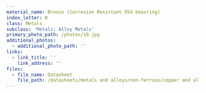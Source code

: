 ```yaml
---
material_name: Bronze (Corrosion Resistant 954 beasring)
index_letter: B
class: Metals
subclass: 'Metals: Alloy Metals'
primary_photo_path: /photos/19.jpg
additional_photos:
  - additional_photo_path: ''
links:
  - link_title: ''
    link_address: ''
files:
  - file_name: Datasheet
    file_path: /datasheets/metals and alloys/non-ferrous/copper and alloys/bronze.pdf
---
```


